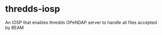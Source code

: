 thredds-iosp
============

An IOSP that enables thredds OPeNDAP server to handle all files accepted by BEAM